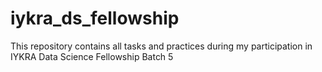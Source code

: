 # iykra_ds_fellowship
This repository contains all tasks and practices during my participation in IYKRA Data Science Fellowship Batch 5
